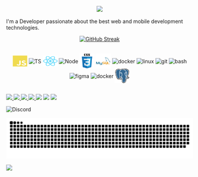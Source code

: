 <p align="center">
  <img src="https://capsule-render.vercel.app/api?type=waving&color=gradient&text=Welcome&height=100&section=header"/>
</p>

I'm a Developer passionate about the best web and mobile development technologies.
 
<div align="center" >

[![GitHub Streak](https://github-readme-streak-stats.herokuapp.com?user=tachgurbanov&theme=react&hide_border=true)](https://tachgurbanov.github.io)

 </div>
 <br>
<div  align="center">
  <img align="center" alt="Js" height="30" width="40" src="https://raw.githubusercontent.com/devicons/devicon/master/icons/javascript/javascript-plain.svg">
  <img align="center" alt="TS" height="30" width="40" src="https://cdn.jsdelivr.net/gh/devicons/devicon/icons/typescript/typescript-original.svg" />
  <img align="center" alt="React" height="30" width="40" src="https://raw.githubusercontent.com/devicons/devicon/master/icons/react/react-original.svg">
  <img align="center" alt="Node" height="30" width="40" src="https://cdn.jsdelivr.net/gh/devicons/devicon/icons/nodejs/nodejs-original.svg">
  <img align="center" height="40" width="40" src="https://raw.githubusercontent.com/devicons/devicon/master/icons/css3/css3-original-wordmark.svg" alt="css3" />
  <img align="center" height="40" width="40" src="https://raw.githubusercontent.com/devicons/devicon/master/icons/mysql/mysql-original-wordmark.svg" alt="mysql" />
  <img align="center"  height="40" width="40" src="https://cdn.jsdelivr.net/gh/devicons/devicon/icons/docker/docker-original.svg" alt="docker" />
  <img align="center"  height="40" width="40" src="https://cdn.jsdelivr.net/gh/devicons/devicon/icons/linux/linux-original.svg" alt="linux"/> 
  <img align="center"  height="40" width="40" src="https://cdn.jsdelivr.net/gh/devicons/devicon/icons/git/git-original.svg" alt="git" />
  <img align="center"  height="40" width="40" src="https://cdn.jsdelivr.net/gh/devicons/devicon/icons/bash/bash-original.svg" alt="bash" />
  <img align="center" height="40" width="40" src="https://cdn.jsdelivr.net/gh/devicons/devicon/icons/figma/figma-original.svg" alt="figma" />  
  <img align="center"  src="https://www.vectorlogo.zone/logos/elastic/elastic-icon.svg" alt="docker" width="40" height="40"/>
  <img align="center"  src="https://github.com/devicons/devicon/blob/master/icons/postgresql/postgresql-original.svg" alt="postgresql" width="40" height="40"/> 
</div>
 

##

 
  <div> 
  <a href="https://instagram.com/tachgurbanov" target="_blank"><img src="https://img.shields.io/badge/-Instagram-%23E4405F?style=for-the-badge&logo=instagram&logoColor=white" target="_blank">
 </a>
   <a href="https://www.linkedin.com/in/kerim-tachgurbanov" target="_blank">
    <img src="https://img.shields.io/static/v1?style=for-the-badge&message=LinkedIn&color=0A66C2&logo=LinkedIn&logoColor=FFFFFF&label" target="_blank">
 </a> 
     <a href="https://facebook.com/tachgurbanov" target="_blank">
      <img src="https://img.shields.io/static/v1?style=for-the-badge&message=Facebook&color=1877F2&logo=Facebook&logoColor=FFFFFF&label=" target="_blank">
 </a>
     <a href="https://t.me/tachgurbanov" target="_blank">
     <img src="https://img.shields.io/static/v1?style=for-the-badge&message=Telegram&color=26A5E4&logo=Telegram&logoColor=FFFFFF&label=" target="_blank">
 </a>
 <a href = "https://twitter.com/tachgurbanov"><img src="https://img.shields.io/static/v1?style=for-the-badge&message=Twitter&color=1DA1F2&logo=Twitter&logoColor=FFFFFF&label=" target="_blank"></a>
  <a href = "https://discordapp.com/users/tachgurbanov#7302"><img src="https://img.shields.io/badge/-Gmail-%23333?style=for-the-badge&logo=gmail&logoColor=white" target="_blank"></a>
 <a href = "mailto:dev.tachgurbanov@gmail.com"><img src="https://img.shields.io/badge/-Gmail-%23333?style=for-the-badge&logo=gmail&logoColor=white" target="_blank"></a>
 
 ![Discord](https://img.shields.io/static/v1?style=for-the-badge&message=Discord&color=5865F2&logo=Discord&logoColor=FFFFFF&label=)

 
 
![Snake animation](https://github.com/tachgurbanov/tachgurbanov/blob/output/github-contribution-grid-snake.svg)
 
 <p align="left">
  <img src="https://capsule-render.vercel.app/api?type=waving&color=gradient&height=100&section=footer"/>
</p>
</div>
